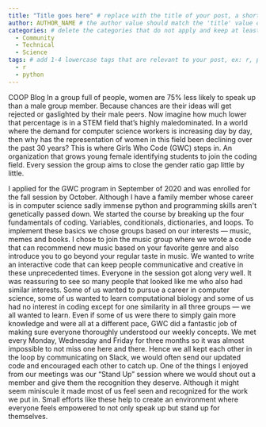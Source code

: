 ```yaml
---
title: "Title goes here" # replace with the title of your post, a short catchy description to entice readers
author: AUTHOR_NAME # the author value should match the 'title' value of your contributor file located here /gh-pages/_contributors. If you do not have a contributor file, please feel free to make one or contact one of our team members to assist you.
categories: # delete the categories that do not apply and keep at least one
  - Community
  - Technical
  - Science
tags: # add 1-4 lowercase tags that are relevant to your post, ex: r, python, genomics, workflows
  - r
  - python
---
```

COOP Blog
	In a group full of people, women are 75% less likely to speak up than a male group member. Because chances are their ideas will get rejected or gaslighted by their male peers. Now imagine how much lower that percentage is in a STEM field that’s highly maledominated. In a world where the demand for computer science workers is increasing day by day, then why has the representation of women in this field been declining over the past 30 years? This is where Girls Who Code (GWC) steps in. An organization that grows young female identifying students to join the coding field. Every session the group aims to close the gender ratio gap little by little. 
	
I applied for the GWC program in September of 2020 and was enrolled for the fall session by October. Although I have a family member whose career is in computer science sadly immense python and programming skills aren't genetically passed down. 
We started the course by breaking up the four fundamentals of coding. Variables, conditionals, dictionaries, and loops. To implement these basics we chose groups based on our interests — music, memes and books. I chose to join the music group where we wrote a code that can recommend new music based on your favorite genre and also introduce you to go beyond your regular taste in music. We wanted to write an interactive code that can keep people communicative and creative in these unprecedented times. 
Everyone in the session got along very well. It was reassuring to see so many people that looked like me who also had similar interests. Some of us wanted to pursue a career in computer science, some of us wanted to learn computational biology and some of us had no interest in coding except for one similarity in all three groups — we all wanted to learn. Even if some of us were there to simply gain more knowledge and were all at a different pace, GWC did a fantastic job of making sure everyone thoroughly understood our weekly concepts. We met every Monday, Wednesday and Friday for three months so it was almost impossible to not miss one here and there. Hence we all kept each other in the loop by communicating on Slack, we would often send our updated code and encouraged each other to catch up. One of the things I enjoyed from our meetings was our “Stand Up” session where we would shout out a member and give them the recognition they deserve. Although it might seem miniscule it made most of us feel seen and recognized for the work we put in. Small efforts like these help to create an environment where everyone feels empowered to not only speak up but stand up for themselves.



